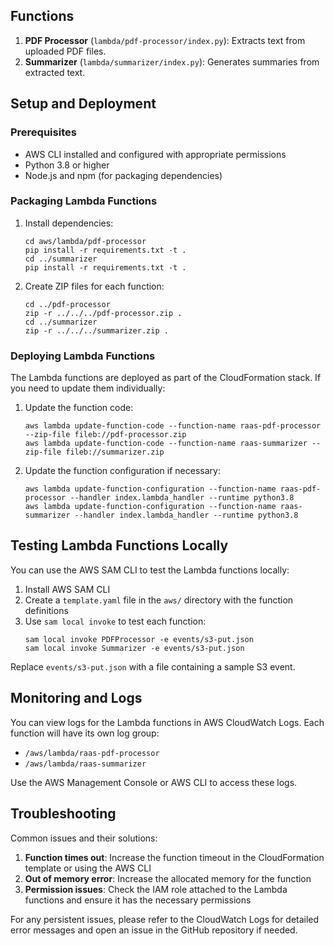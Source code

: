 

## Functions

1. **PDF Processor** (`lambda/pdf-processor/index.py`): Extracts text from uploaded PDF files.
2. **Summarizer** (`lambda/summarizer/index.py`): Generates summaries from extracted text.

## Setup and Deployment

### Prerequisites

- AWS CLI installed and configured with appropriate permissions
- Python 3.8 or higher
- Node.js and npm (for packaging dependencies)

### Packaging Lambda Functions

1. Install dependencies:
   ```
   cd aws/lambda/pdf-processor
   pip install -r requirements.txt -t .
   cd ../summarizer
   pip install -r requirements.txt -t .
   ```

2. Create ZIP files for each function:
   ```
   cd ../pdf-processor
   zip -r ../../../pdf-processor.zip .
   cd ../summarizer
   zip -r ../../../summarizer.zip .
   ```

### Deploying Lambda Functions

The Lambda functions are deployed as part of the CloudFormation stack. If you need to update them individually:

1. Update the function code:
   ```
   aws lambda update-function-code --function-name raas-pdf-processor --zip-file fileb://pdf-processor.zip
   aws lambda update-function-code --function-name raas-summarizer --zip-file fileb://summarizer.zip
   ```

2. Update the function configuration if necessary:
   ```
   aws lambda update-function-configuration --function-name raas-pdf-processor --handler index.lambda_handler --runtime python3.8
   aws lambda update-function-configuration --function-name raas-summarizer --handler index.lambda_handler --runtime python3.8
   ```

## Testing Lambda Functions Locally

You can use the AWS SAM CLI to test the Lambda functions locally:

1. Install AWS SAM CLI
2. Create a `template.yaml` file in the `aws/` directory with the function definitions
3. Use `sam local invoke` to test each function:
   ```
   sam local invoke PDFProcessor -e events/s3-put.json
   sam local invoke Summarizer -e events/s3-put.json
   ```

Replace `events/s3-put.json` with a file containing a sample S3 event.

## Monitoring and Logs

You can view logs for the Lambda functions in AWS CloudWatch Logs. Each function will have its own log group:

- `/aws/lambda/raas-pdf-processor`
- `/aws/lambda/raas-summarizer`

Use the AWS Management Console or AWS CLI to access these logs.

## Troubleshooting

Common issues and their solutions:

1. **Function times out**: Increase the function timeout in the CloudFormation template or using the AWS CLI
2. **Out of memory error**: Increase the allocated memory for the function
3. **Permission issues**: Check the IAM role attached to the Lambda functions and ensure it has the necessary permissions

For any persistent issues, please refer to the CloudWatch Logs for detailed error messages and open an issue in the GitHub repository if needed.

